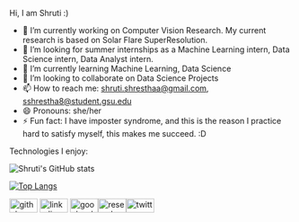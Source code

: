 



Hi, I am Shruti :)

- 🔭 I’m currently working on Computer Vision Research. My current research is based on Solar Flare SuperResolution.
- 🤔 I’m looking for summer internships as a Machine Learning intern, Data Science intern, Data Analyst intern.
- 🌱 I’m currently learning Machine Learning, Data Science
- 👯 I’m looking to collaborate on Data Science Projects
- 📫 How to reach me: shruti.shresthaa@gmail.com, sshrestha8@student.gsu.edu
- 😄 Pronouns: she/her
- ⚡ Fun fact: I have imposter syndrome, and this is the reason I practice hard to satisfy myself, this makes me succeed. :D 

Technologies I enjoy:

![Shruti's GitHub stats](https://github-readme-stats.vercel.app/api?username=shrutishrestha&show_icons=true&theme=radical)

[![Top Langs](https://github-readme-stats.vercel.app/api/top-langs/?username=shrutishrestha&layout=compact&show_icons=true&theme=radical)](https://github.com/shrutishrestha/github-readme-stats)


[<img src='https://cdn.jsdelivr.net/npm/simple-icons@3.0.1/icons/github.svg' alt='github' height='25'  width='50'>](https://github.com/shrutishrestha)             [<img src='https://cdn.jsdelivr.net/npm/simple-icons@3.0.1/icons/linkedin.svg' alt='linkedin' height='25' width='50'>](https://www.linkedin.com/in//shruti-shrestha-6bb52010a/) [<img src='https://cdn.jsdelivr.net/npm/simple-icons@3.0.1/icons/googlescholar.svg' alt='googlescholar' height='25' width='50'>](https://scholar.google.com/citations?user=zTMdFS8AAAAJ&hl=en)[<img src='https://cdn.jsdelivr.net/npm/simple-icons@3.0.1/icons/researchgate.svg' alt='researchgate' height='25' width='50'>](https://researchgate.net/profile/Shruti-Shrestha-4/)[<img src='https://cdn.jsdelivr.net/npm/simple-icons@3.0.1/icons/twitter.svg' alt='twitter' height='25' width='50'>](https://twitter.com/shrutishresthaa)  
